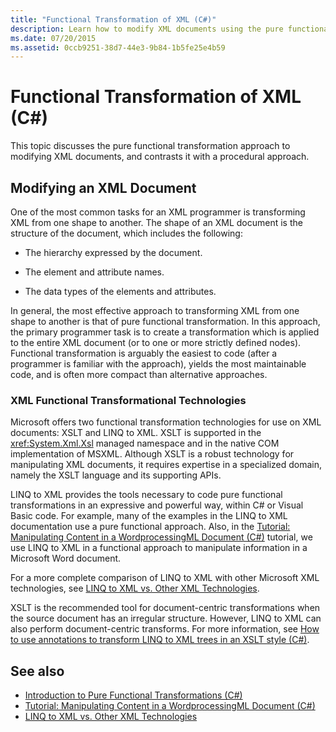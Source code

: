 ```yaml
---
title: "Functional Transformation of XML (C#)"
description: Learn how to modify XML documents using the pure functional transformation approach in C# and how that differs from a procedural approach.
ms.date: 07/20/2015
ms.assetid: 0ccb9251-38d7-44e3-9b84-1b5fe25e4b59
---
```

# Functional Transformation of XML (C#)
This topic discusses the pure functional transformation approach to modifying XML documents, and contrasts it with a procedural approach.  
  
## Modifying an XML Document  
 One of the most common tasks for an XML programmer is transforming XML from one shape to another. The shape of an XML document is the structure of the document, which includes the following:  
  
- The hierarchy expressed by the document.  
  
- The element and attribute names.  
  
- The data types of the elements and attributes.  
  
 In general, the most effective approach to transforming XML from one shape to another is that of pure functional transformation. In this approach, the primary programmer task is to create a transformation which is applied to the entire XML document (or to one or more strictly defined nodes). Functional transformation is arguably the easiest to code (after a programmer is familiar with the approach), yields the most maintainable code, and is often more compact than alternative approaches.  
  
### XML Functional Transformational Technologies  
 Microsoft offers two functional transformation technologies for use on XML documents: XSLT and LINQ to XML. XSLT is supported in the <xref:System.Xml.Xsl> managed namespace and in the native COM implementation of MSXML. Although XSLT is a robust technology for manipulating XML documents, it requires expertise in a specialized domain, namely the XSLT language and its supporting APIs.  
  
 LINQ to XML provides the tools necessary to code pure functional transformations in an expressive and powerful way, within C# or Visual Basic code. For example, many of the examples in the LINQ to XML documentation use a pure functional approach. Also, in the [Tutorial: Manipulating Content in a WordprocessingML Document (C#)](./shape-of-wordprocessingml-documents.md) tutorial, we use LINQ to XML in a functional approach to manipulate information in a Microsoft Word document.  
  
 For a more complete comparison of LINQ to XML with other Microsoft XML technologies, see [LINQ to XML vs. Other XML Technologies](./linq-to-xml-vs-other-xml-technologies.md).  
  
XSLT is the recommended tool for  document-centric transformations when the source document has an irregular structure. However, LINQ to XML can also perform document-centric transforms. For more information, see [How to use annotations to transform LINQ to XML trees in an XSLT style (C#)](./how-to-use-annotations-to-transform-linq-to-xml-trees-in-an-xslt-style.md).
  
## See also

- [Introduction to Pure Functional Transformations (C#)](./introduction-to-pure-functional-transformations.md)
- [Tutorial: Manipulating Content in a WordprocessingML Document (C#)](./shape-of-wordprocessingml-documents.md)
- [LINQ to XML vs. Other XML Technologies](./linq-to-xml-vs-other-xml-technologies.md)
